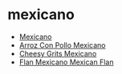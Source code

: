 # mexicano

 * [Mexicano](../../index/m/mexicano-200399.json)
 * [Arroz Con Pollo Mexicano](../../index/a/arroz-con-pollo-mexicano.json)
 * [Cheesy Grits Mexicano](../../index/c/cheesy-grits-mexicano.json)
 * [Flan Mexicano Mexican Flan](../../index/f/flan-mexicano-mexican-flan.json)

